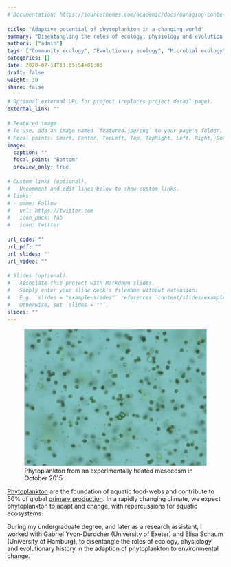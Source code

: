 ```yaml
---
# Documentation: https://sourcethemes.com/academic/docs/managing-content/

title: "Adaptive potential of phytoplankton in a changing world"
summary: "Disentangling the roles of ecology, physiology and evolution in the adaption of phytoplankton to environmental change."
authors: ["admin"]
tags: ["Community ecology", "Evolutionary ecology", "Microbial ecology", "Past"]
categories: []
date: 2020-07-14T11:05:54+01:00
draft: false
weight: 30
share: false

# Optional external URL for project (replaces project detail page).
external_link: ""

# Featured image
# To use, add an image named `featured.jpg/png` to your page's folder.
# Focal points: Smart, Center, TopLeft, Top, TopRight, Left, Right, BottomLeft, Bottom, BottomRight.
image:
  caption: ""
  focal_point: "Bottom"
  preview_only: true

# Custom links (optional).
#   Uncomment and edit lines below to show custom links.
# links:
# - name: Follow
#   url: https://twitter.com
#   icon_pack: fab
#   icon: twitter

url_code: ""
url_pdf: ""
url_slides: ""
url_video: ""

# Slides (optional).
#   Associate this project with Markdown slides.
#   Simply enter your slide deck's filename without extension.
#   E.g. `slides = "example-slides"` references `content/slides/example-slides.md`.
#   Otherwise, set `slides = ""`.
slides: ""
---
```


<figure>
  <img src="featured.jpg" width = "800">
  <figcaption>Phytoplankton from an experimentally heated mesocosm in October 2015</figcaption>
</figure>

[Phytoplankton](https://en.wikipedia.org/wiki/Phytoplankton) are the foundation of aquatic food-webs and contribute to 50% of global [primary production](https://en.wikipedia.org/wiki/Primary_production). In a rapidly changing climate, we expect phytoplankton to adapt and change, with repercussions for aquatic ecosystems.

During my undergraduate degree, and later as a research assistant, I worked with Gabriel Yvon-Durocher (University of Exeter) and Elisa Schaum (University of Hamburg), to disentangle the roles of ecology, physiology and evolutionary history in the adaption of phytoplankton to environmental change.
